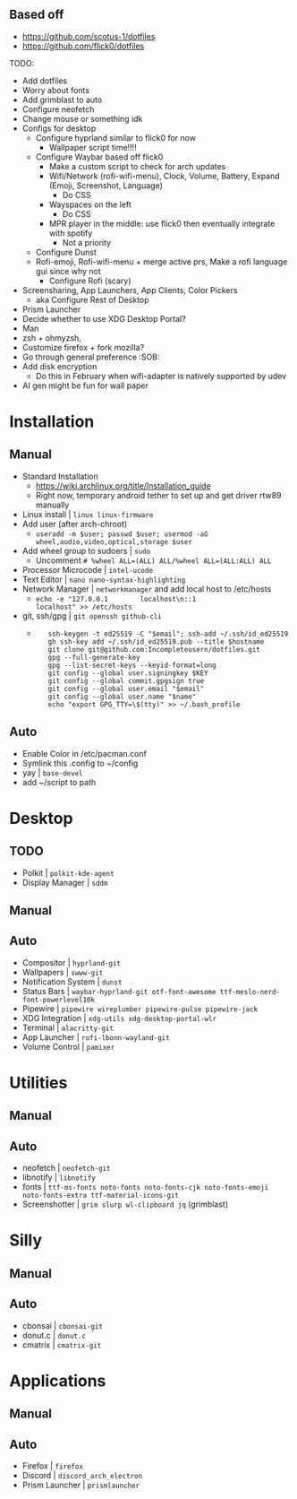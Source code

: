 ## Based off

- https://github.com/scotus-1/dotfiles
- https://github.com/flick0/dotfiles

TODO:
- Add dotfiles
- Worry about fonts
- Add grimblast to auto
- Configure neofetch
- Change mouse or something idk
- Configs for desktop
  - Configure hyprland similar to flick0 for now
    - Wallpaper script time!!!!
  - Configure Waybar based off flick0
    - Make a custom script to check for arch updates
    - Wifi/Network (rofi-wifi-menu), Clock, Volume, Battery, Expand (Emoji, Screenshot, Language)
        - Do CSS
    - Wayspaces on the left
        - Do CSS
    - MPR player in the middle: use flick0 then eventually integrate with spotify
        - Not a priority
  - Configure Dunst
  - Rofi-emoji, Rofi-wifi-menu + merge active prs, Make a rofi language gui since why not
      - Configure Rofi (scary)
- Screensharing, App Launchers, App Clients, Color Pickers
    - aka Configure Rest of Desktop
- Prism Launcher
- Decide whether to use XDG Desktop Portal?
- Man
- zsh + ohmyzsh, 
- Customize firefox + fork mozilla? 
- Go through general preference :SOB:
- Add disk encryption
  - Do this in February when wifi-adapter is natively supported by udev
- AI gen might be fun for wall paper

# Installation

## Manual
- Standard Installation
  - https://wiki.archlinux.org/title/Installation_guide
  - Right now, temporary android tether to set up and get driver rtw89 manually
- Linux install | `linux linux-firmware`
- Add user (after arch-chroot) 
  - `useradd -m $user; passwd $user; usermod -aG wheel,audio,video,optical,storage $user`
- Add wheel group to sudoers | `sudo`
  - Uncomment `# %wheel ALL=(ALL) ALL/%wheel ALL=(ALL:ALL) ALL`
- Processor Microcode | `intel-ucode`
- Text Editor | `nano nano-syntax-highlighting`
- Network Manager | `networkmanager` and add local host to /etc/hosts
  - `echo -e "127.0.0.1        localhost\n::1              localhost" >> /etc/hosts`
- git, ssh/gpg | `git openssh github-cli`
  - ```gh auth login
       ssh-keygen -t ed25519 -C "$email"; ssh-add ~/.ssh/id_ed25519
       gh ssh-key add ~/.ssh/id_ed25519.pub --title $hostname
       git clone git@github.com:Incompleteusern/dotfiles.git
       gpg --full-generate-key
       gpg --list-secret-keys --keyid-format=long
       git config --global user.signingkey $KEY
       git config --global commit.gpgsign true
       git config --global user.email "$email"
       git config --global user.name "$name"
       echo "export GPG_TTY=\$(tty)" >> ~/.bash_profile

## Auto
- Enable Color in /etc/pacman.conf
- Symlink this .config to ~/config
- yay | `base-devel`
- add ~/script to path

# Desktop

## TODO
- Polkit | `polkit-kde-agent` 
- Display Manager | `sddm`

## Manual

## Auto
- Compositor | `hyprland-git` 
- Wallpapers | `swww-git` 
- Notification System | `dunst` 
- Status Bars | `waybar-hyprland-git otf-font-awesome ttf-meslo-nerd-font-powerlevel10k`
- Pipewire | `pipewire wireplumber pipewire-pulse pipewire-jack `
- XDG Integration | `xdg-utils xdg-desktop-portal-wlr`
- Terminal | `alacritty-git`
- App Launcher | `rofi-lbonn-wayland-git` 
- Volume Control | `pamixer`

# Utilities
## Manual
## Auto
- neofetch | `neofetch-git`
- libnotify | `libnotify`
- fonts | `ttf-ms-fonts noto-fonts noto-fonts-cjk noto-fonts-emoji noto-fonts-extra ttf-material-icons-git`
- Screenshotter | `grim slurp wl-clipboard jq` (grimblast)

# Silly
## Manual
## Auto
- cbonsai | `cbonsai-git`
- donut.c | `donut.c`
- cmatrix | `cmatrix-git`
# Applications

## Manual
## Auto
- Firefox | `firefox`
- Discord | `discord_arch_electron`
- Prism Launcher | `prismlauncher`

